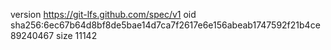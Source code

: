 version https://git-lfs.github.com/spec/v1
oid sha256:6ec67b64d8bf8de5bae14d7ca7f2617e6e156abeab1747592f21b4ce89240467
size 11142
